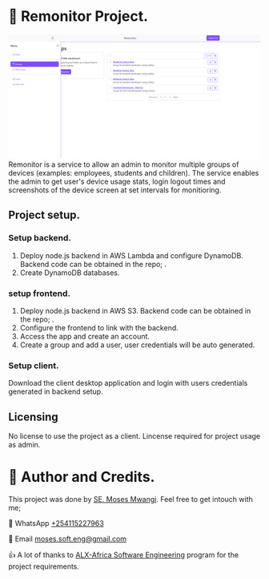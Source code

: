 # :book: Remonitor Project.
![Remonitor dash](images/reminitor-dash-groups.png)
Remonitor is a service to allow an admin to monitor multiple groups of devices (examples: employees, students and children). The service enables the admin to get user's device usage stats, login logout times and screenshots of the device screen at set intervals for monitioring.

## Project setup.
### Setup backend.
1. Deploy node.js backend in AWS Lambda and configure DynamoDB. Backend code can be obtained in the repo; []().
2. Create DynamoDB databases.

### setup frontend.
1. Deploy node.js backend in AWS S3. Backend code can be obtained in the repo; []().
2. Configure the frontend to link with the backend.
3. Access the app and create an account.
4. Create a group and add a user, user credentials will be auto generated.

### Setup client.
Download the client desktop application and login with users credentials generated in backend setup.

## Licensing
No license to use the project as a client. Lincense required for project usage as admin.

# :man: Author and Credits.
This project was done by [SE. Moses Mwangi](https://github.com/MosesSoftEng). Feel free to get intouch with me;

:iphone: WhatsApp [+254115227963](https://wa.me/254115227963)

:email: Email [moses.soft.eng@gmail.com](mailto:moses.soft.eng@gmail.com)

:thumbsup: A lot of thanks to [ALX-Africa Software Engineering](https://www.alxafrica.com/) program for the project requirements.